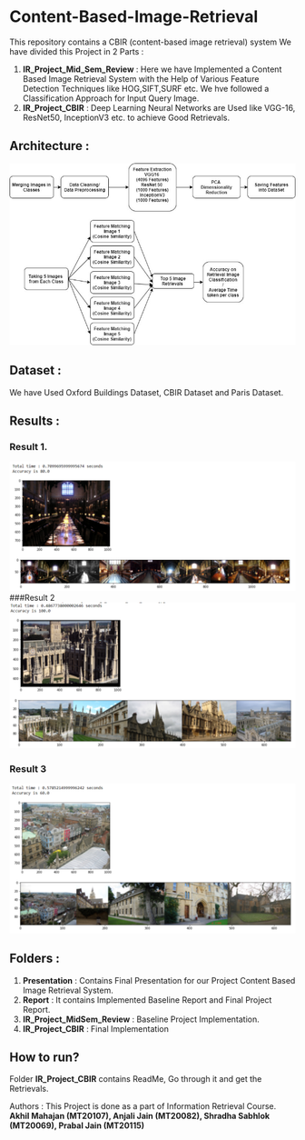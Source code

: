 # Content-Based-Image-Retrieval
This repository contains a CBIR (content-based image retrieval) system
We have divided this Project in 2 Parts :
1. **IR_Project_Mid_Sem_Review** : Here we have Implemented a Content Based Image Retrieval System with the Help of Various Feature Detection Techniques like HOG,SIFT,SURF etc. We hve followed a Classification Approach for Input Query Image.
2. **IR_Project_CBIR** : Deep Learning Neural Networks are Used like VGG-16, ResNet50, InceptionV3 etc. to achieve Good Retrievals.
## Architecture :
![](static_images/final_architecture.jpg)

## Dataset :
We have Used Oxford Buildings Dataset, CBIR Dataset and Paris Dataset.

## Results :
### Result 1.
![](static_images/VGG/Good_one.PNG)
###Result 2
![](static_images/Inception/Good_one.PNG)
### Result 3
![](static_images/ResNet/Good_one.PNG)

## Folders :
1. **Presentation** : Contains Final Presentation for our Project Content Based Image Retrieval System.
2. **Report** : It contains Implemented Baseline Report and Final Project Report. 
3. **IR_Project_MidSem_Review** : Baseline Project Implementation.
4. **IR_Project_CBIR** : Final Implementation

## How to run?
Folder **IR_Project_CBIR** contains ReadMe, Go through it and get the Retrievals.

Authors :
This Project is done as a part of Information Retrieval Course. </br>
**Akhil Mahajan (MT20107), Anjali Jain (MT20082), Shradha Sabhlok (MT20069), Prabal Jain (MT20115)**

